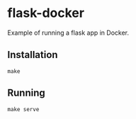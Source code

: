 # flask-docker

Example of running a flask app in Docker.

## Installation

```
make
```

## Running

```
make serve
```
